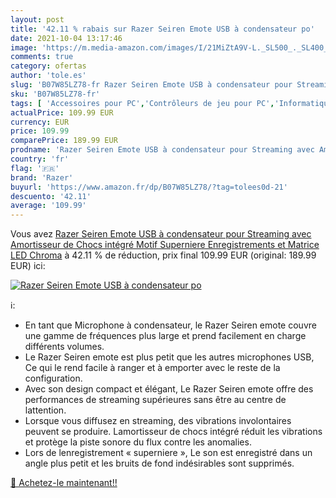 ```yaml
---
layout: post
title: '42.11 % rabais sur Razer Seiren Emote USB à condensateur po'
date: 2021-10-04 13:17:46
image: 'https://m.media-amazon.com/images/I/21MiZtA9V-L._SL500_._SL400_.jpg'
comments: true
category: ofertas
author: 'tole.es'
slug: 'B07W85LZ78-fr Razer Seiren Emote USB à condensateur pour Streaming avec...'
sku: 'B07W85LZ78-fr'
tags: [ 'Accessoires pour PC','Contrôleurs de jeu pour PC','Informatique','Instruments de musique pour PC','Jeux vidéo','Microphones pour PC','PC: Jeux et accessoires','razer', ]
actualPrice: 109.99 EUR
currency: EUR
price: 109.99
comparePrice: 189.99 EUR
prodname: 'Razer Seiren Emote USB à condensateur pour Streaming avec Amortisseur de Chocs intégré  Motif Superniere Enregistrements et Matrice LED Chroma'
country: 'fr'
flag: '🇫🇷'
brand: 'Razer'
buyurl: 'https://www.amazon.fr/dp/B07W85LZ78/?tag=tolees0d-21'
descuento: '42.11'
average: '109.99'
---
```


Vous avez [Razer Seiren Emote USB à condensateur pour Streaming avec Amortisseur de Chocs intégré  Motif Superniere Enregistrements et Matrice LED Chroma](https://www.amazon.fr/dp/B07W85LZ78/?tag=tolees0d-21)  à  42.11 % de réduction, prix final  109.99 EUR (original: 189.99 EUR) ici:

[![Razer Seiren Emote USB à condensateur po](https://m.media-amazon.com/images/I/21MiZtA9V-L._SL500_._SL400_.jpg)](https://www.amazon.fr/dp/B07W85LZ78/?tag=tolees0d-21)

ℹ️:

- En tant que Microphone à condensateur, le Razer Seiren emote couvre une gamme de fréquences plus large et prend facilement en charge différents volumes.
- Le Razer Seiren emote est plus petit que les autres microphones USB, Ce qui le rend facile à ranger et à emporter avec le reste de la configuration.
- Avec son design compact et élégant, Le Razer Seiren emote offre des performances de streaming supérieures sans être au centre de lattention.
- Lorsque vous diffusez en streaming, des vibrations involontaires peuvent se produire. Lamortisseur de chocs intégré réduit les vibrations et protège la piste sonore du flux contre les anomalies.
- Lors de lenregistrement « superniere », Le son est enregistré dans un angle plus petit et les bruits de fond indésirables sont supprimés.

[🛒 Achetez-le maintenant!!](https://www.amazon.fr/dp/B07W85LZ78/?tag=tolees0d-21)

